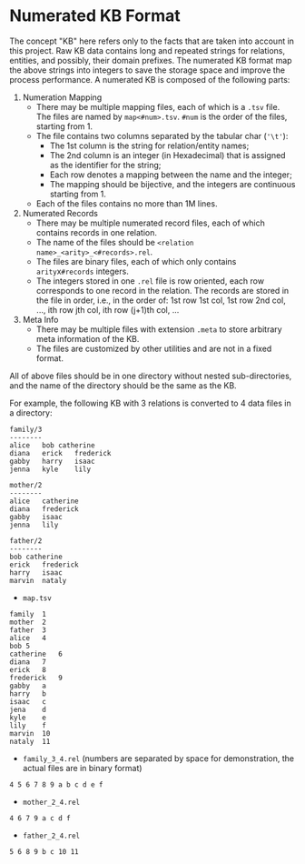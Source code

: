 # Numerated KB Format

The concept "KB" here refers only to the facts that are taken into account in this project.
Raw KB data contains long and repeated strings for relations, entities, and possibly, their domain prefixes.
The numerated KB format map the above strings into integers to save the storage space and improve the process performance.
A numerated KB is composed of the following parts:

1. Numeration Mapping
   - There may be multiple mapping files, each of which is a `.tsv` file. The files are named by `map<#num>.tsv`. `#num` is the order of the files, starting from 1.
   - The file contains two columns separated by the tabular char (`'\t'`):
     - The 1st column is the string for relation/entity names;
     - The 2nd column is an integer (in Hexadecimal) that is assigned as the identifier for the string;
     - Each row denotes a mapping between the name and the integer;
     - The mapping should be bijective, and the integers are continuous starting from 1.
   - Each of the files contains no more than 1M lines.
2. Numerated Records
   - There may be multiple numerated record files, each of which contains records in one relation.
   - The name of the files should be `<relation name>_<arity>_<#records>.rel`.
   - The files are binary files, each of which only contains `arity`x`#records` integers.
   - The integers stored in one `.rel` file is row oriented, each row corresponds to one record in the relation. The records are stored in the file in order, i.e., in the order of: 1st row 1st col, 1st row 2nd col, ..., ith row jth col, ith row (j+1)th col, ...
3. Meta Info
   - There may be multiple files with extension `.meta` to store arbitrary meta information of the KB.
   - The files are customized by other utilities and are not in a fixed format.

All of above files should be in one directory without nested sub-directories, and the name of the directory should be the same as the KB.

For example, the following KB with 3 relations is converted to 4 data files in a directory:

```
family/3
--------
alice	bob	catherine
diana	erick	frederick
gabby	harry	isaac
jenna	kyle	lily

mother/2
--------
alice	catherine
diana	frederick
gabby	isaac
jenna	lily

father/2
--------
bob	catherine
erick	frederick
harry	isaac
marvin	nataly
```

- `map.tsv`
```
family	1
mother	2
father	3
alice	4
bob	5
catherine	6
diana	7
erick	8
frederick	9
gabby	a
harry	b
isaac	c
jena	d
kyle	e
lily	f
marvin	10
nataly	11
```

- `family_3_4.rel` (numbers are separated by space for demonstration, the actual files are in binary format)
```
4 5 6 7 8 9 a b c d e f
```

- `mother_2_4.rel`
```
4 6 7 9 a c d f
```

- `father_2_4.rel`
```
5 6 8 9 b c 10 11
```